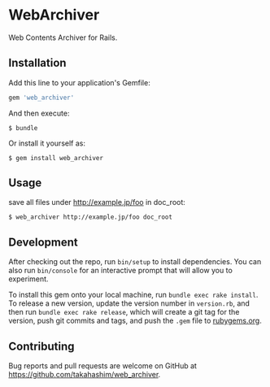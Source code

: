 # WebArchiver

Web Contents Archiver for Rails.

## Installation

Add this line to your application's Gemfile:

```ruby
gem 'web_archiver'
```

And then execute:

    $ bundle

Or install it yourself as:

    $ gem install web_archiver

## Usage

save all files under http://example.jp/foo in doc_root:

```
$ web_archiver http://example.jp/foo doc_root
```

## Development

After checking out the repo, run `bin/setup` to install dependencies. You can also run `bin/console` for an interactive prompt that will allow you to experiment.

To install this gem onto your local machine, run `bundle exec rake install`. To release a new version, update the version number in `version.rb`, and then run `bundle exec rake release`, which will create a git tag for the version, push git commits and tags, and push the `.gem` file to [rubygems.org](https://rubygems.org).

## Contributing

Bug reports and pull requests are welcome on GitHub at https://github.com/takahashim/web_archiver.
